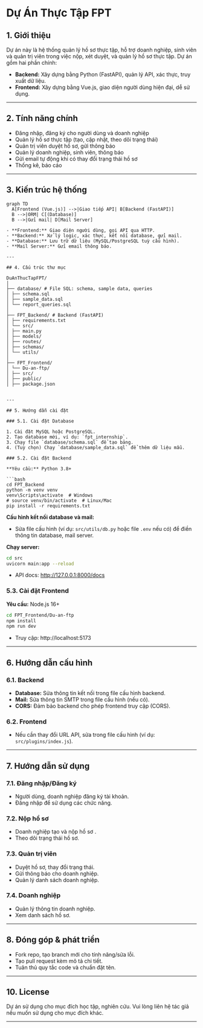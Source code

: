 # Dự Án Thực Tập FPT

## 1. Giới thiệu

Dự án này là hệ thống quản lý hồ sơ thực tập, hỗ trợ doanh nghiệp, sinh viên và quản trị viên trong việc nộp, xét duyệt, và quản lý hồ sơ thực tập. Dự án gồm hai phần chính:
- **Backend:** Xây dựng bằng Python (FastAPI), quản lý API, xác thực, truy xuất dữ liệu.
- **Frontend:** Xây dựng bằng Vue.js, giao diện người dùng hiện đại, dễ sử dụng.

---

## 2. Tính năng chính

- Đăng nhập, đăng ký cho người dùng và doanh nghiệp
- Quản lý hồ sơ thực tập (tạo, cập nhật, theo dõi trạng thái)
- Quản trị viên duyệt hồ sơ, gửi thông báo
- Quản lý doanh nghiệp, sinh viên, thông báo
- Gửi email tự động khi có thay đổi trạng thái hồ sơ
- Thống kê, báo cáo

---

## 3. Kiến trúc hệ thống

```mermaid
graph TD
  A[Frontend (Vue.js)] -->|Giao tiếp API| B[Backend (FastAPI)]
  B -->|ORM| C[(Database)]
  B -->|Gửi mail| D[Mail Server]

- **Frontend:** Giao diện người dùng, gọi API qua HTTP.
- **Backend:** Xử lý logic, xác thực, kết nối database, gửi mail.
- **Database:** Lưu trữ dữ liệu (MySQL/PostgreSQL tuỳ cấu hình).
- **Mail Server:** Gửi email thông báo.

---

## 4. Cấu trúc thư mục

DuAnThucTapFPT/
│
├── database/ # File SQL: schema, sample data, queries
│ ├── schema.sql
│ ├── sample_data.sql
│ └── report_queries.sql
│
├── FPT_Backend/ # Backend (FastAPI)
│ ├── requirements.txt
│ └── src/
│ ├── main.py
│ ├── models/
│ ├── routes/
│ ├── schemas/
│ └── utils/
│
├── FPT_Frontend/
│ └── Du-an-ftp/
│ ├── src/
│ ├── public/
│ ├── package.json


---

## 5. Hướng dẫn cài đặt

### 5.1. Cài đặt Database

1. Cài đặt MySQL hoặc PostgreSQL.
2. Tạo database mới, ví dụ: `fpt_internship`.
3. Chạy file `database/schema.sql` để tạo bảng.
4. (Tuỳ chọn) Chạy `database/sample_data.sql` để thêm dữ liệu mẫu.

### 5.2. Cài đặt Backend

**Yêu cầu:** Python 3.8+

```bash
cd FPT_Backend
python -m venv venv
venv\Scripts\activate  # Windows
# source venv/bin/activate  # Linux/Mac
pip install -r requirements.txt
```

**Cấu hình kết nối database và mail:**
- Sửa file cấu hình (ví dụ: `src/utils/db.py` hoặc file `.env` nếu có) để điền thông tin database, mail server.

**Chạy server:**
```bash
cd src
uvicorn main:app --reload
```
- API docs: http://127.0.0.1:8000/docs

### 5.3. Cài đặt Frontend

**Yêu cầu:** Node.js 16+

```bash
cd FPT_Frontend/Du-an-ftp
npm install
npm run dev
```
- Truy cập: http://localhost:5173

---

## 6. Hướng dẫn cấu hình

### 6.1. Backend

- **Database:** Sửa thông tin kết nối trong file cấu hình backend.
- **Mail:** Sửa thông tin SMTP trong file cấu hình (nếu có).
- **CORS:** Đảm bảo backend cho phép frontend truy cập (CORS).

### 6.2. Frontend

- Nếu cần thay đổi URL API, sửa trong file cấu hình (ví dụ: `src/plugins/index.js`).

---

## 7. Hướng dẫn sử dụng

### 7.1. Đăng nhập/Đăng ký

- Người dùng, doanh nghiệp đăng ký tài khoản.
- Đăng nhập để sử dụng các chức năng.

### 7.2. Nộp hồ sơ 

- Doanh nghiệp tạo và nộp hồ sơ .
- Theo dõi trạng thái hồ sơ.

### 7.3. Quản trị viên

- Duyệt hồ sơ, thay đổi trạng thái.
- Gửi thông báo cho doanh nghiệp.
- Quản lý danh sách doanh nghiệp.

### 7.4. Doanh nghiệp

- Quản lý thông tin doanh nghiệp.
- Xem danh sách hồ sơ.

---

## 8. Đóng góp & phát triển

- Fork repo, tạo branch mới cho tính năng/sửa lỗi.
- Tạo pull request kèm mô tả chi tiết.
- Tuân thủ quy tắc code và chuẩn đặt tên.

---


## 10. License

Dự án sử dụng cho mục đích học tập, nghiên cứu. Vui lòng liên hệ tác giả nếu muốn sử dụng cho mục đích khác.

---


